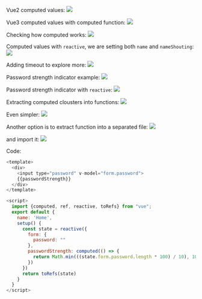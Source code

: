 
Vue2 computed values:
![](./assets/Pasted%20image%2020221114105257.png)

Vue3 computed values with computed function:
![](./assets/Pasted%20image%2020221114105407.png)

Checking how computed works:
![](./assets/Pasted%20image%2020221114105516.png)

Computed values with `reactive`, we are setting both `name` and `nameShouting`:
![](./assets/Pasted%20image%2020221114105730.png)

Adding timeout to explore more:
![](./assets/Pasted%20image%2020221114105855.png)

Password strength indicator example:
![](./assets/Pasted%20image%2020221114110116.png)

Password strength indicator with `reactive`:
![](./assets/Pasted%20image%2020221114110321.png)

Extracting computed clousters into functions:
![](./assets/Pasted%20image%2020221114110428.png)

Even simpler:
![](./assets/Pasted%20image%2020221114110557.png)

Another option is to extract function into a separated file:
![](./assets/Pasted%20image%2020221114110954.png)

 and import it:
 ![](./assets/Pasted%20image%2020221114111053.png)

Code:
```js
<template>
  <div>
    <input type="password" v-model="form.password">
    {{passwordStrength}}
  </div>
</template>

<script>
  import {computed, ref, reactive, toRefs} from "vue";
  export default {
    name: 'Home',
    setup() {
      const state = reactive({
        form: {
          password: ""
        },
        passwordStrength: computed(() => {
          return Math.min(((state.form.password.length * 100) / 10), 100);
        })
      })
      return toRefs(state)
    }
  }
</script>
```